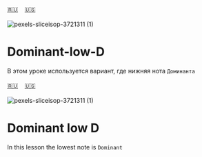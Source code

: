 <span id="ru"><a href='#ru'>🇷🇺</a> &nbsp;&nbsp;&nbsp;<a href='#en'>🇺🇸</a> &nbsp;&nbsp;&nbsp;</span><br><br>
![pexels-sliceisop-3721311 (1)](https://github.com/user-attachments/assets/683d8d05-7f5a-4cc2-93f2-691fbe56d2bd)

# Dominant-low-D
В этом уроке используется вариант, где нижняя нота `Доминанта`<br><br>
<span id="en"><a href='#ru'>🇷🇺</a> &nbsp;&nbsp;&nbsp;<a href='#en'>🇺🇸</a> &nbsp;&nbsp;&nbsp;</span><br><br>
![pexels-sliceisop-3721311 (1)](https://github.com/user-attachments/assets/683d8d05-7f5a-4cc2-93f2-691fbe56d2bd)
# Dominant low D
In this lesson the lowest note is `Dominant`<br><br>
